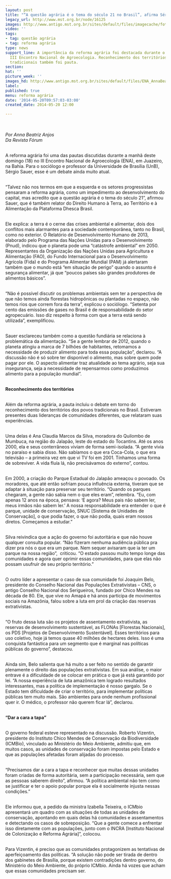 ```yaml
---
layout: post
title: "“A questão agrária é o tema do século 21 no Brasil”, afirma Sérgio Sauer"
legacy_url: http://www.mst.org.br/node/16125
images: http://www.antigo.mst.org.br/sites/default/files/imagecache/foto_destaque/ENA_AnnaBeatrizAnjos.gif
video: ''
tags:
- tag: questão agrária
- tag: reforma agrária
type: news
support_line: A importância da reforma agrária foi destacada durante o terceiro dia
  III Encontro Nacional de Agroecologia. Reconhecimento dos territórios das comunidades
  tradicionais também foi pauta.
section: 
hat: ''
picture_week: ''
images_hd: http://www.antigo.mst.org.br/sites/default/files/ENA_AnnaBeatrizAnjos.gif
label: 
published: true
menu: reforma agrária
date: '2014-05-20T09:57:03-03:00'
created_date: 2014-05-20 12:00

---
```

<p><img style="margin: 10px;" src="http://www.antigo.mst.org.br/sites/default/files/ENA_AnnaBeatrizAnjos.gif" alt=""></p><p><em>Por Anna Beatriz Anjos<br>Da Revista Fórum</em></p><p><br>A reforma agrária foi uma das pautas discutidas durante a manhã deste domingo (18) no III Encontro Nacional de Agroecologia (ENA), em Juazeiro, na Bahia. Para o sociólogo e professor da Universidade de Brasília (UnB), Sérgio Sauer, esse é um debate ainda muito atual.</p><p><br>“Talvez não nos termos em que a esquerda e os setores progressistas pensaram a reforma agrária, como um impedimento ao desenvolvimento do capital, mas acredito que a questão agrária é o tema do século 21”, afirmou Sauer, que é também relator do Direito Humano à Terra, ao Território e à Alimentação da Plataforma Dhesca Brasil.</p><p><br>Ele explica: a terra é o cerne das crises ambiental e alimentar, dois dos conflitos mais alarmantes para a sociedade contemporânea, tanto no Brasil, como no exterior. O Relatório de Desenvolvimento Humano de 2013, elaborado pelo Programa das Nações Unidas para o Desenvolvimento (Pnud), indicou que o planeta pode uma “catástrofe ambiental” em 2050. Representantes da Organização das Nações Unidas para Agricultura e Alimentação (FAO), do Fundo Internacional para o Desenvolvimento Agrícola (Fida) e do Programa Alimentar Mundial (PAM) já alertaram também que o mundo está “em situação de perigo” quando o assunto é segurança alimentar, já que “poucos países são grandes produtores de alimentos básicos”.</p><p><br>“Não é possível discutir os problemas ambientais sem ter a perspectiva de que não temos ainda florestas hidropônicas ou plantadas no espaço, não temos rios que correm fora da terra”, explicou o sociólogo. “Setenta por cento das emissões de gases no Brasil é de responsabilidade do setor agropecuário. Isso diz respeito à forma com que a terra está sendo utilizada”, exemplificou.</p><p><br>Sauer esclareceu também como a questão fundiária se relaciona à problemática da alimentação. “Se a gente lembrar de 2012, quando o planeta atingiu a marca de 7 bilhões de habitantes, retomamos a necessidade de produzir alimento para toda essa população”, declarou. “A discussão não é só sobre ter disponível o alimento, mas sobre quem pode pagar por ele. O aspecto alimentar traz atualidade ao tema agrário, seja sua insegurança, seja a necessidade de repensarmos como produzimos alimento para a população mundial”.</p><p><strong><br>Reconhecimento dos territórios</strong></p><p><br>Além da reforma agrária, a pauta incluiu o debate em torno do reconhecimento dos territórios dos povos tradicionais no Brasil. Estiveram presentes duas lideranças de comunidades diferentes, que relataram suas experiências.</p><p><br>Uma delas é Ana Claudia Marcos da Silva, moradora do Quilombo de Mumbuca, na região do Jalapão, leste do estado do Tocantins. Até os anos 2000, ela e seus conterrâneos viviam de forma semi-isolada. “A gente vivia no paraíso e sabia disso. Não sabíamos o que era Coca-Cola, o que era televisão – a primeira vez em que vi TV foi em 2001. Tínhamos uma forma de sobreviver. A vida fluía lá, não precisávamos do externo”, contou.</p><p><br>Em 2000, a criação do Parque Estadual do Jalapão ameaçou o povoado. Os moradores, que até então sofriam pouca influência externa, tiveram que se adaptar à situação para preservar seu território. “Quando os parques chegaram, a gente não sabia nem o que eles eram”, relembra. “Eu, com apenas 12 anos na época, pensava: ‘E agora? Meus pais não sabem ler, meus irmãos não sabem ler.’ A nossa responsabilidade era entender o que é parque, unidade de conservação, SNUC [Sistema de Unidades de Conservação], o que podia fazer, o que não podia, quais eram nossos diretos. Começamos a estudar.”</p><p><br>Silva reivindica que a ação do governo foi autoritária e que não houve qualquer consulta popular. “Não fizeram nenhuma audiência pública pra dizer pra nós o que era um parque. Nem sequer avisaram que ia ter um parque na nossa região”, &nbsp;criticou. “O estado passou muito tempo longe das comunidades e agora quer oprimir essas comunidades, para que elas não possam usufruir de seu próprio território.”</p><p><br>O outro líder a apresentar o caso de sua comunidade foi Joaquim Belo, presidente do Conselho Nacional das Populações Extrativistas – CNS, o antigo Conselho Nacional dos Serigueiros, fundado por Chico Mendes na década de 80. Ele, que vive no Amapá e há anos participa de movimentos sociais na Amazônia, falou sobre a luta em prol da criação das reservas extrativistas.</p><p><br>“O fruto dessa luta são os projetos de assentamento extrativista, as reservas de desenvolvimento sustentável, as FLONAs [Florestas Nacionais], os PDS [Projetos de Desenvolvimento Sustentável]. Esses territórios para uso coletivo, hoje já temos quase 40 milhões de hectares deles. Isso é uma conquista fantástica para um segmento que é marginal nas políticas públicas do governo”, destacou.</p><p><br>Ainda sim, Belo salienta que há muito a ser feito no sentido de garantir plenamente o direito das populações extrativistas. Em sua análise, o maior entrave é a dificuldade de se colocar em prática o que já está garantido por lei. “A nossa experiência de luta amazônica tem logrado resultados interessantes, mas a política de implementação é nosso gargalo. Se o Estado tem dificuldade de criar o território, para implementar políticas públicas tem muito mais. São ambientes para onde nenhum profissional quer ir. O médico, o professor não querem ficar lá”, declarou.</p><p><br><strong>“Dar a cara a tapa”</strong></p><p><br>O governo federal esteve representado na discussão. Roberto Vizentin, presidente do Instituto Chico Mendes de Conservação da Biodiversidade (ICMBio), vinculado ao Ministério do Meio Ambiente, admitiu que, em muitos casos, as unidades de conservação foram impostas pelo Estado e que as populações afetadas foram alijadas do processo.</p><p><br>“Precisamos dar a cara a tapa e reconhecer que muitas dessas unidades foram criadas de forma autoritária, sem a participação necessária, sem que as pessoas saberem direito”, afirmou. “A política ambiental não tem como se justificar e ter o apoio popular porque ela é socialmente injusta nessas condições.”</p><p><br>Ele informou que, a pedido da ministra Izabella Teixeira, o ICMbio apresentará um quadro com as situações de todas as unidades de conservação, apontando em quais delas há comunidades e assentamentos e detectando os casos de sobreposição. “Que a gente comece a enfrentar isso diretamente com as populações, junto com o INCRA [Instituto Nacional de Colonização e Reforma Agrária]”, colocou.</p><p><br>Para Vizentin, é preciso que as comunidades protagonizem as tentativas de aperfeiçoamento das políticas. “A solução não pode ser tirada de dentro dos gabinetes de Brasília, porque existem contradições dentro governo, do Ministério do Meio Ambiente, do próprio ICMbio. Ainda há vozes que acham que essas comunidades precisam ser.</p>
